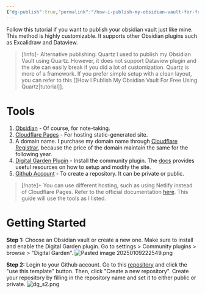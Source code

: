 ```yaml
---
{"dg-publish":true,"permalink":"/how-i-publish-my-obsidian-vault-for-free-using-digital-garden-plugin/","tags":["tutorial"],"noteIcon":"1","created":"2025-01-03T19:50:02.722+08:00","updated":"2025-01-23T01:24:52.470+08:00"}
---
```


Follow this tutorial if you want to publish your obsidian vault just like mine. This method is highly customizable. It supports other Obsidian plugins such as Excalidraw and Dataview.

> [!info]- Alternative publishing: Quartz
> I used to publish my Obsidian Vault using Quartz. However, it does not support Dataview plugin and the site can easily break if you did a lot of customization. Quartz is more of a framework. If you prefer simple setup with a clean layout, you can refer to this [[How I Publish My Obsidian Vault For Free Using Quartz\|tutorial]].


# Tools
1)  [Obsidian](https://obsidian.md/) - Of course, for note-taking.
2) [Cloudflare Pages](https://pages.cloudflare.com/) - For hosting static-generated site.
3) A domain name. I purchase my domain name through [Cloudflare Registrar](https://www.cloudflare.com/products/registrar/), because the price of the domain maintain the same for the following year.
4) [Digital Garden Plugin](https://github.com/oleeskild/obsidian-digital-garden) - Install the community plugin. The [docs](https://dg-docs.ole.dev/) provides useful resources on how to setup and modify the site.
5) [Github Account](https://github.com/) - To create a repository. It can be private or public.

> [!note]+
> You can use different hosting, such as using Netlify instead of Cloudflare Pages. Refer to the official documentation [here](https://dg-docs.ole.dev/advanced/hosting-alternatives/). This guide will use the tools as I listed.
# Getting Started
**Step 1:**
Choose an Obsidian vault or create a new one. Make sure to install and enable the Digital Garden plugin.  Go to settings > Community plugins > browse > "Digital Garden".
![Pasted image 20250109222549.png](/img/user/assets/Pasted%20image%2020250109222549.png)

**Step 2:**
Login to your Github account. Go to this [repository](https://github.com/oleeskild/digitalgarden) and click the "use this template" button. Then, click "Create a new repository". Create your repository by filling in the repository name and set it to either public or private.
![dg_s2.png](/img/user/assets/dg_s2.png)